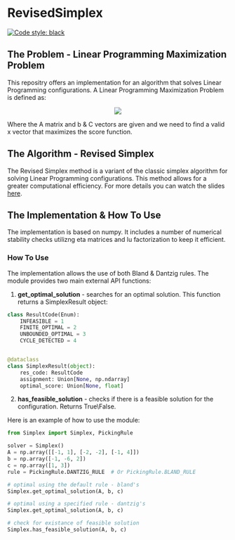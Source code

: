 # RevisedSimplex

[![Code style: black](https://img.shields.io/badge/code%20style-black-000000.svg)](https://github.com/psf/black)


## The Problem - Linear Programming Maximization Problem
This repositry offers an implementation for an algorithm that solves Linear Programming configurations. A Linear Programming Maximization Problem is defined as:

<p align=center>
<img src="https://user-images.githubusercontent.com/45140931/120074925-d628c680-c0a7-11eb-9deb-1802cb1ca76b.png">
</p>


Where the A matrix and b & C vectors are given and we need to find a valid x vector that maximizes the score function.

## The Algorithm - Revised Simplex
The Revised Simplex method is a variant of the classic simplex algorithm for solving Linear Programming configurations. This method allows for a greater computational efficiency. For more details you can watch the slides [here](https://imada.sdu.dk/~marco/Teaching/AY2016-2017/DM559/Slides/dm545-lec7.pdf).

## The Implementation & How To Use
The implementation is based on numpy. It includes  a number of numerical stability checks utilizng eta matrices and lu factorization to keep it efficient.
### How To Use
The implementation allows the use of both Bland & Dantzig rules. The module provides two main external API functions:
1. **get_optimal_solution** - searches for an optimal solution. This function returns a SimplexResult object:
```python
class ResultCode(Enum):
    INFEASIBLE = 1
    FINITE_OPTIMAL = 2
    UNBOUNDED_OPTIMAL = 3
    CYCLE_DETECTED = 4


@dataclass
class SimplexResult(object):
    res_code: ResultCode
    assignment: Union[None, np.ndarray]
    optimal_score: Union[None, float]
```

2. **has_feasible_solution** - checks if there is a feasible solution for the configuration. Returns True\False.


Here is an example of how to use the module:

```python
from Simplex import Simplex, PickingRule

solver = Simplex()
A = np.array([[-1, 1], [-2, -2], [-1, 4]])
b = np.array([-1, -6, 2])
c = np.array([1, 3])
rule = PickingRule.DANTZIG_RULE  # Or PickingRule.BLAND_RULE

# optimal using the default rule - bland's
Simplex.get_optimal_solution(A, b, c)

# optimal using a specified rule - dantzig's
Simplex.get_optimal_solution(A, b, c)

# check for existance of feasible solution
Simplex.has_feasible_solution(A, b, c)
```
